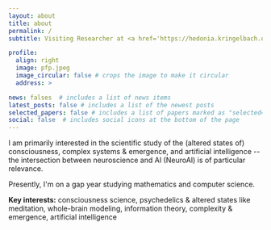 ```yaml
---
layout: about
title: about
permalink: /
subtitle: Visiting Researcher at <a href='https://hedonia.kringelbach.org'>Centre for Eudaimonia & Human Flourishing</a>

profile:
  align: right
  image: pfp.jpeg
  image_circular: false # crops the image to make it circular
  address: >

news: falses  # includes a list of news items
latest_posts: false # includes a list of the newest posts
selected_papers: false # includes a list of papers marked as "selected={true}"
social: false  # includes social icons at the bottom of the page
---
```


I am primarily interested in the scientific study of the (altered states of) consciousness, complex systems & emergence, and artificial intelligence -- the intersection between neuroscience and AI (NeuroAI) is of particular relevance.

Presently, I'm on a gap year studying mathematics and computer science.

**Key interests:** consciousness science, psychedelics & altered states like meditation, whole-brain modeling, information theory, complexity & emergence, artificial intelligence